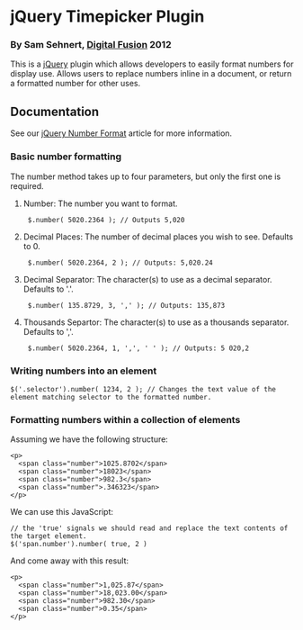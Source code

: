 jQuery Timepicker Plugin
===========================
### By Sam Sehnert, [Digital Fusion](http://teamdf.com/) 2012

This is a [jQuery](http://jquery.com/) plugin which allows developers to easily format numbers 
for display use. Allows users to replace numbers inline in a document, or return a formatted number
for other uses.

Documentation
-------------

See our [jQuery Number Format](http://www.teamdf.com/web/jquery-number-format-redux/196/) article for more information.

### Basic number formatting

The number method takes up to four parameters, but only the first one is required.

1. Number: The number you want to format.

		$.number( 5020.2364 ); // Outputs 5,020
	
2. Decimal Places: The number of decimal places you wish to see. Defaults to 0.
		
		$.number( 5020.2364, 2 ); // Outputs: 5,020.24
		
3. Decimal Separator: The character(s) to use as a decimal separator. Defaults to '.'.
		
		$.number( 135.8729, 3, ',' ); // Outputs: 135,873

4. Thousands Separtor: The character(s) to use as a thousands separator. Defaults to ','.

		$.number( 5020.2364, 1, ',', ' ' ); // Outputs: 5 020,2	



### Writing numbers into an element

	$('.selector').number( 1234, 2 ); // Changes the text value of the element matching selector to the formatted number.



### Formatting numbers within a collection of elements

Assuming we have the following structure:

	<p>
	  <span class="number">1025.8702</span>
	  <span class="number">18023</span>
	  <span class="number">982.3</span>
	  <span class="number">.346323</span>
	</p>
	
We can use this JavaScript:

	// the 'true' signals we should read and replace the text contents of the target element.
	$('span.number').number( true, 2 )

And come away with this result:

	<p>
	  <span class="number">1,025.87</span>
	  <span class="number">18,023.00</span>
	  <span class="number">982.30</span>
	  <span class="number">0.35</span>
	</p>